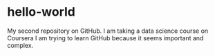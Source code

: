 # hello-world
My second repository on GitHub.
I am taking a data science course on Coursera
I am trying to learn GitHub because it seems important and complex.

